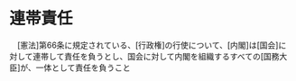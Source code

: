 # 連帯責任
　[憲法]第66条に規定されている、[行政権]の行使について、[内閣]は[国会]に対して連帯して責任を負うとし、国会に対して内閣を組織するすべての[国務大臣]が、一体として責任を負うこと
